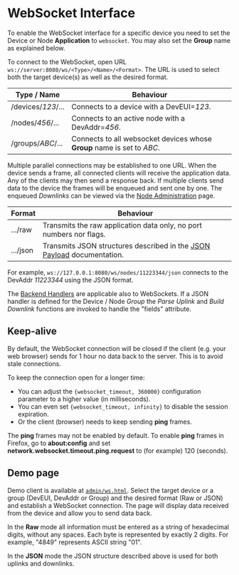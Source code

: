# WebSocket Interface

To enable the WebSocket interface for a specific device you need to set the Device
or Node **Application** to `websocket`. You may also set the **Group** name as
explained below.

To connect to the WebSocket, open URL `ws://server:8080/ws/<Type>/<Name>/<Format>`. The
URL is used to select both the target device(s) as well as the desired format.

  Type / Name        | Behaviour
 --------------------|--------------------------------------------------------------------
  /devices/*123*/... | Connects to a device with a DevEUI=*123*.
  /nodes/*456*/...   | Connects to an active node with a DevAddr=*456*.
  /groups/*ABC*/...  | Connects to all websocket devices whose **Group** name is set to *ABC*.

Multiple parallel connections may be established to one URL.
When the device sends a frame, all connected clients will receive the application data.
Any of the clients may then send a response back. If multiple clients send data to
the device the frames will be enqueued and sent one by one. The enqueued *Downlinks*
can be viewed via the [Node Administration](Nodes.md) page.

  Format             | Behaviour
 --------------------|--------------------------------------------------------------------
  .../raw            | Transmits the raw application data only, no port numbers nor flags.
  .../json           | Transmits JSON structures described in the [JSON Payload](JSON.md) documentation.

For example, `ws://127.0.0.1:8080/ws/nodes/11223344/json` connects to the DevAddr *11223344*
using the JSON format.

The [Backend Handlers](Backends.md) are applicable also to WebSockets. If a JSON handler
is defined for the Device / Node *Group* the *Parse Uplink* and *Build Downlink* functions
are invoked to handle the "fields" attribute.


## Keep-alive

By default, the WebSocket connection will be closed if the client (e.g. your web browser)
sends for 1 hour no data back to the server. This is to avoid stale connections.

To keep the connection open for a longer time:
 * You can adjust the `{websocket_timeout, 360000}` configuration parameter to a higher
   value (in milliseconds).
 * You can even set `{websocket_timeout, infinity}` to disable the session expiration.
 * Or the client (browser) needs to keep sending **ping** frames.

The **ping** frames may not be enabled by default. To enable **ping** frames in Firefox,
go to **about:config** and set **network.websocket.timeout.ping.request** to (for example)
120 (seconds).


## Demo page

Demo client is available at [`admin/ws.html`](../priv/admin/ws.html). Select the
target device or a group (DevEUI, DevAddr or Group) and the desired format (Raw or JSON)
and establish a WebSocket connection.
The page will display data received from the device and allow you to send data back.

In the **Raw** mode all information must be entered as a string of hexadecimal digits,
without any spaces.
Each byte is represented by exactly 2 digits. For example, "4849" represents ASCII string "01".

In the **JSON** mode the JSON structure described above is used for both uplinks
and downlinks.
